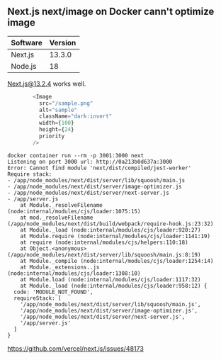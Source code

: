 ## Next.js next/image on Docker cann't optimize image

| Software  | Version   |
|-----------|-----------|
| Next.js   | 13.3.0    |
| Node.js   | 18        |

Next.js@13.2.4 works well.

```typescript
        <Image
          src="/sample.png"
          alt="sample"
          className="dark:invert"
          width={100}
          height={24}
          priority
        />
```

```
docker container run --rm -p 3001:3000 next
Listening on port 3000 url: http://0a213b0d637a:3000
Error: Cannot find module 'next/dist/compiled/jest-worker'
Require stack:
- /app/node_modules/next/dist/server/lib/squoosh/main.js
- /app/node_modules/next/dist/server/image-optimizer.js
- /app/node_modules/next/dist/server/next-server.js
- /app/server.js
    at Module._resolveFilename (node:internal/modules/cjs/loader:1075:15)
    at mod._resolveFilename (/app/node_modules/next/dist/build/webpack/require-hook.js:23:32)
    at Module._load (node:internal/modules/cjs/loader:920:27)
    at Module.require (node:internal/modules/cjs/loader:1141:19)
    at require (node:internal/modules/cjs/helpers:110:18)
    at Object.<anonymous> (/app/node_modules/next/dist/server/lib/squoosh/main.js:8:19)
    at Module._compile (node:internal/modules/cjs/loader:1254:14)
    at Module._extensions..js (node:internal/modules/cjs/loader:1308:10)
    at Module.load (node:internal/modules/cjs/loader:1117:32)
    at Module._load (node:internal/modules/cjs/loader:958:12) {
  code: 'MODULE_NOT_FOUND',
  requireStack: [
    '/app/node_modules/next/dist/server/lib/squoosh/main.js',
    '/app/node_modules/next/dist/server/image-optimizer.js',
    '/app/node_modules/next/dist/server/next-server.js',
    '/app/server.js'
  ]
}
```

https://github.com/vercel/next.js/issues/48173

